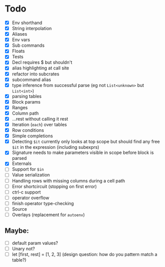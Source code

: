 # Todo
- [x] Env shorthand
- [x] String interpolation
- [x] Aliases
- [x] Env vars
- [x] Sub commands
- [x] Floats
- [x] Tests
- [x] Decl requires $ but shouldn't
- [x] alias highlighting at call site
- [x] refactor into subcrates
- [x] subcommand alias
- [x] type inference from successful parse (eg not `List<unknown>` but `List<int>`)
- [x] parsing tables
- [x] Block params
- [x] Ranges
- [x] Column path
- [x] ...rest without calling it rest
- [x] Iteration (`each`) over tables
- [x] Row conditions
- [x] Simple completions
- [x] Detecting `$it` currently only looks at top scope but should find any free `$it` in the expression (including subexprs)
- [x] Signature needs to make parameters visible in scope before block is parsed
- [x] Externals
- [ ] Support for `$in`
- [ ] Value serialization
- [ ] Handling rows with missing columns during a cell path
- [ ] Error shortcircuit (stopping on first error)
- [ ] ctrl-c support
- [ ] operator overflow
- [ ] finish operator type-checking
- [ ] Source
- [ ] Overlays (replacement for `autoenv`)
  
## Maybe: 
- [ ] default param values?
- [ ] Unary not?
- [ ] let [first, rest] = [1, 2, 3] (design question: how do you pattern match a table?)
